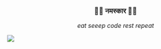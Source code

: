 ### <p align="center">🙏🏼 नमस्कार 🙏🏼</p>
 <p align="center"> <i>eat seeep code rest repeat </i> </p>
 
 ![](https://komarev.com/ghpvc/?username=milantarami)


